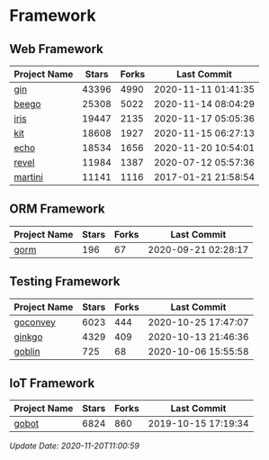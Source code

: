 # Framework

## Web Framework
| Project Name | Stars | Forks | Last Commit |
| ------------ | ----- | ----- | ----------- |
| [gin](https://github.com/gin-gonic/gin) | 43396 | 4990 | 2020-11-11 01:41:35 |
| [beego](https://github.com/astaxie/beego) | 25308 | 5022 | 2020-11-14 08:04:29 |
| [iris](https://github.com/kataras/iris) | 19447 | 2135 | 2020-11-17 05:05:36 |
| [kit](https://github.com/go-kit/kit) | 18608 | 1927 | 2020-11-15 06:27:13 |
| [echo](https://github.com/labstack/echo) | 18534 | 1656 | 2020-11-20 10:54:01 |
| [revel](https://github.com/revel/revel) | 11984 | 1387 | 2020-07-12 05:57:36 |
| [martini](https://github.com/go-martini/martini) | 11141 | 1116 | 2017-01-21 21:58:54 |

## ORM Framework
| Project Name | Stars | Forks | Last Commit |
| ------------ | ----- | ----- | ----------- |
| [gorm](https://github.com/jinzhu/gorm) | 196 | 67 | 2020-09-21 02:28:17 |

## Testing Framework
| Project Name | Stars | Forks | Last Commit |
| ------------ | ----- | ----- | ----------- |
| [goconvey](https://github.com/smartystreets/goconvey) | 6023 | 444 | 2020-10-25 17:47:07 |
| [ginkgo](https://github.com/onsi/ginkgo) | 4329 | 409 | 2020-10-13 21:46:36 |
| [goblin](https://github.com/franela/goblin) | 725 | 68 | 2020-10-06 15:55:58 |

## IoT Framework
| Project Name | Stars | Forks | Last Commit |
| ------------ | ----- | ----- | ----------- |
| [gobot](https://github.com/hybridgroup/gobot) | 6824 | 860 | 2019-10-15 17:19:34 |

*Update Date: 2020-11-20T11:00:59*